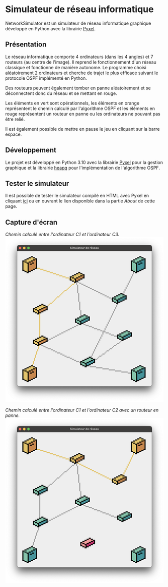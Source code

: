 # Simulateur de réseau informatique
NetworkSimulator est un simulateur de réseau informatique graphique développé en Python avec la librairie [Pyxel](https://github.com/kitao/pyxel).

## Présentation

Le réseau informatique comporte 4 ordinateurs (dans les 4 angles) et 7 routeurs (au centre de l'image). Il reprend le fonctionnement d'un réseau classique et fonctionne de manière autonome. Le programme choisi aléatoirement 2 ordinateurs et cherche de trajet le plus efficace suivant le protocole OSPF implémenté en Python.

Des routeurs peuvent également tomber en panne aléatoirement et se déconnectent donc du réseau et se mettant en rouge.

Les éléments en vert sont opérationnels, les éléments en orange représentent le chemin calculé par l'algorithme OSPF et les éléments en rouge représentent un routeur en panne ou les ordinateurs ne pouvant pas être relié.

Il est également possible de mettre en pause le jeu en cliquant sur la barre espace.

## Développement

Le projet est développé en Python 3.10 avec la librairie [Pyxel](https://github.com/kitao/pyxel) pour la gestion graphique et la librairie [heapq](https://docs.python.org/fr/3/library/heapq.html) pour l'implémentation de l'algorithme OSPF.

## Tester le simulateur

Il est possible de tester le simulateur compilé en HTML avec Pyxel en cliquant [ici](https://johanldx.github.io/NetworkSimulator/) ou en ouvrant le lien disponible dans la partie *About* de cette page.

## Capture d'écran

*Chemin calculé entre l'ordinateur C1 et l'ordinateur C3.*
![Capture d'écran du simulateur](pictures/picture_1.png)

*Chemin calculé entre l'ordinateur C1 et l'ordinateur C2 avec un routeur en panne.*
![Capture d'écran du simulateur](pictures/picture_0.png)
